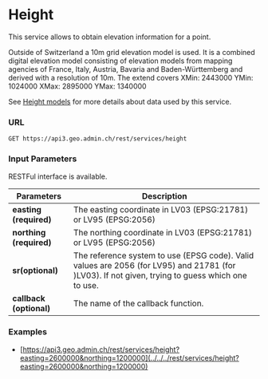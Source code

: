 # Height

This service allows to obtain elevation information for a point.

Outside of Switzerland a 10m grid elevation model is used. It is a
combined digital elevation model consisting of elevation models from
mapping agencies of France, Italy, Austria, Bavaria and
Baden-Württemberg and derived with a resolution of 10m. The extend
covers XMin: 2443000 YMin: 1024000 XMax: 2895000 YMax: 1340000

See [Height
models](https://www.swisstopo.admin.ch/en/geodata/height/alti3d.html)
for more details about data used by this service.

### URL

    GET https://api3.geo.admin.ch/rest/services/height

### Input Parameters

RESTFul interface is available.

| Parameters              | Description                                                                                                                                      |
| ----------------------- | ------------------------------------------------------------------------------------------------------------------------------------------------ |
| **easting (required)**  | The easting coordinate in LV03 (EPSG:21781) or LV95 (EPSG:2056)                                                                                  |
| **northing (required)** | The northing coordinate in LV03 (EPSG:21781) or LV95 (EPSG:2056)                                                                                 |
| **sr(optional)**        | The reference system to use (EPSG code). Valid values are 2056 (for LV95) and 21781 (for )LV03). If not given, trying to guess which one to use. |
| **callback (optional)** | The name of the callback function.                                                                                                               |

### Examples

- [https://api3.geo.admin.ch/rest/services/height?easting=2600000&northing=1200000](../../../rest/services/height?easting=2600000&northing=1200000)
